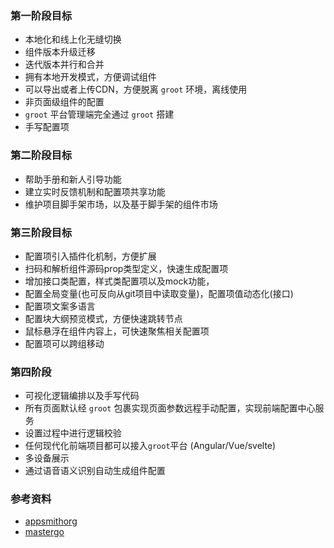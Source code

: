 ### 第一阶段目标
- 本地化和线上化无缝切换
- 组件版本升级迁移
- 迭代版本并行和合并
- 拥有本地开发模式，方便调试组件
- 可以导出或者上传CDN，方便脱离 `groot` 环境，离线使用
- 非页面级组件的配置
- `groot` 平台管理端完全通过 `groot` 搭建
- 手写配置项

### 第二阶段目标
- 帮助手册和新人引导功能
- 建立实时反馈机制和配置项共享功能
- 维护项目脚手架市场，以及基于脚手架的组件市场

### 第三阶段目标
- 配置项引入插件化机制，方便扩展
- 扫码和解析组件源码prop类型定义，快速生成配置项
- 增加接口类配置，样式类配置项以及mock功能，
- 配置全局变量(也可反向从git项目中读取变量)，配置项值动态化(接口)
- 配置项文案多语言
- 配置块大纲预览模式，方便快速跳转节点
- 鼠标悬浮在组件内容上，可快速聚焦相关配置项
- 配置项可以跨组移动

### 第四阶段
- 可视化逻辑编排以及手写代码
- 所有页面默认经 `groot` 包裹实现页面参数远程手动配置，实现前端配置中心服务
- 设置过程中进行逻辑校验
- 任何现代化前端项目都可以接入`groot`平台 (Angular/Vue/svelte)
- 多设备展示
- 通过语音语义识别自动生成组件配置


### 参考资料
- [appsmithorg](https://github.com/appsmithorg/appsmith)
- [mastergo](https://mastergo.com/)